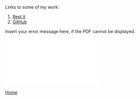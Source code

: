 Links to some of my work:

1. [Repl.it](https://replit.com/@WyattGeorge)
2. [GitHub](https://github.com/wyattg71/)

<object width="400" height="500" type="application/pdf" data="Resume_Wyatt_George.pdf?#zoom=85&scrollbar=0&toolbar=0&navpanes=0">
    <p>Insert your error message here, if the PDF cannot be displayed.</p>
</object>

![Image](Resume_Wyatt_George.pdf)

[Home](/)
